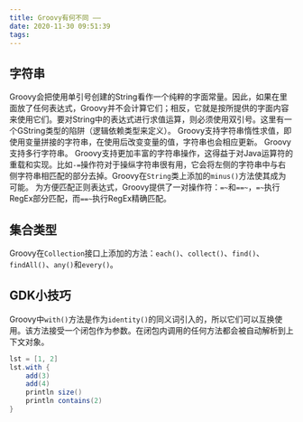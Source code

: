 ```yaml
---
title: Groovy有何不同 —— 
date: 2020-11-30 09:51:39
tags:
---
```

## 字符串
Groovy会把使用单引号创建的String看作一个纯粹的字面常量。因此，如果在里面放了任何表达式，Groovy并不会计算它们；相反，它就是按所提供的字面内容来使用它们。要对String中的表达式进行求值运算，则必须使用双引号。这里有一个GString类型的陷阱（逻辑依赖类型来定义）。
Groovy支持字符串惰性求值，即使用变量拼接的字符串，在使用后改变变量的值，字符串也会相应更新。
Groovy支持多行字符串。
Groovy支持更加丰富的字符串操作，这得益于对Java运算符的重载和实现。比如`-=`操作符对于操纵字符串很有用，它会将左侧的字符串中与右侧字符串相匹配的部分去掉。Groovy在`String`类上添加的`minus()`方法使其成为可能。
为方便匹配正则表达式，Groovy提供了一对操作符：`=~`和`==~`，`=~`执行RegEx部分匹配，而`==~`执行RegEx精确匹配。

## 集合类型
Groovy在`Collection`接口上添加的方法：`each()`、`collect()`、`find()`、`findAll()`、`any()`和`every()`。


## GDK小技巧
Groovy中`with()`方法是作为`identity()`的同义词引入的，所以它们可以互换使用。该方法接受一个闭包作为参数。在闭包内调用的任何方法都会被自动解析到上下文对象。
```groovy
lst = [1, 2]
lst.with {  
    add(3)  
    add(4)  
    println size()  
    println contains(2)
}
```